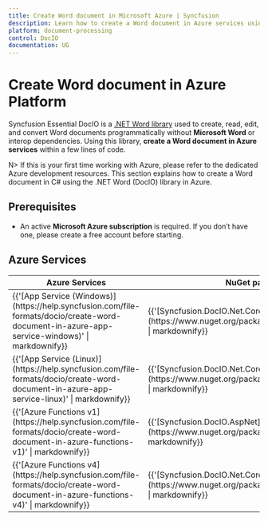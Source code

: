 ```yaml
---
title: Create Word document in Microsoft Azure | Syncfusion
description: Learn how to create a Word document in Azure services using Syncfusion .NET Word (DocIO) library in C#.
platform: document-processing
control: DocIO
documentation: UG
---
```


# Create Word document in Azure Platform 

Syncfusion Essential DocIO is a [.NET Word library](https://www.syncfusion.com/document-processing/word-framework/net/word-library) used to create, read, edit, and convert Word documents programmatically without **Microsoft Word** or interop dependencies. Using this library, **create a Word document in Azure services** within a few lines of code. 

N> If this is your first time working with Azure, please refer to the dedicated Azure development resources. This section explains how to create a Word document in C# using the .NET Word (DocIO) library in Azure. 

## Prerequisites 
* An active **Microsoft Azure subscription** is required. If you don’t have one, please create a free account before starting.

## Azure Services
<table>
<thead>
<tr>
<th>
Azure Services<br/></th><th>
NuGet package name<br/></th></tr></thead>
<tr>
<td>
{{'[App Service (Windows)](https://help.syncfusion.com/file-formats/docio/create-word-document-in-azure-app-service-windows)' | markdownify}}<br/></td><td>
{{'[Syncfusion.DocIO.Net.Core](https://www.nuget.org/packages/Syncfusion.DocIO.Net.Core)' | markdownify}}</td></tr>
<tr>
<td>
{{'[App Service (Linux)](https://help.syncfusion.com/file-formats/docio/create-word-document-in-azure-app-service-linux)' | markdownify}}<br/></td><td>
{{'[Syncfusion.DocIO.Net.Core](https://www.nuget.org/packages/Syncfusion.DocIO.Net.Core)' | markdownify}}<br/></td></tr>
<tr>
<td>
{{'[Azure Functions v1](https://help.syncfusion.com/file-formats/docio/create-word-document-in-azure-functions-v1)' | markdownify}}<br/></td><td>
{{'[Syncfusion.DocIO.AspNet](https://www.nuget.org/packages/Syncfusion.DocIO.AspNet)' | markdownify}}<br/></td></tr>
<tr>
<td>
{{'[Azure Functions v4](https://help.syncfusion.com/file-formats/docio/create-word-document-in-azure-functions-v4)' | markdownify}}<br/></td><td>
{{'[Syncfusion.DocIO.Net.Core](https://www.nuget.org/packages/Syncfusion.DocIO.Net.Core)' | markdownify}}<br/></td></tr>
</table>
